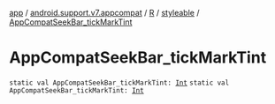 [app](../../../index.md) / [android.support.v7.appcompat](../../index.md) / [R](../index.md) / [styleable](index.md) / [AppCompatSeekBar_tickMarkTint](.)

# AppCompatSeekBar_tickMarkTint

`static val AppCompatSeekBar_tickMarkTint: `[`Int`](https://kotlinlang.org/api/latest/jvm/stdlib/kotlin/-int/index.html)
`static val AppCompatSeekBar_tickMarkTint: `[`Int`](https://kotlinlang.org/api/latest/jvm/stdlib/kotlin/-int/index.html)